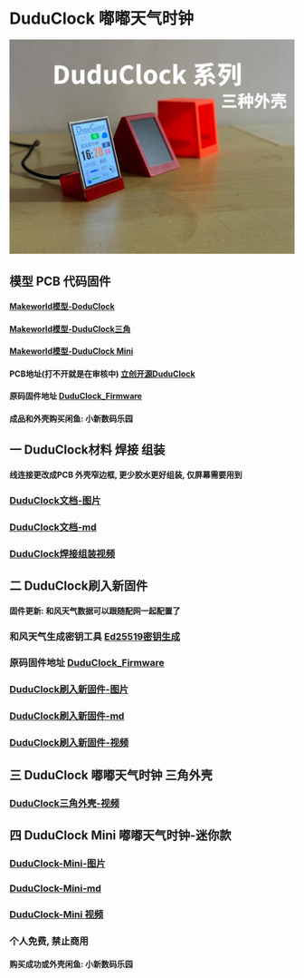 
# DuduClock 嘟嘟天气时钟

![DuduClock](img/duduclock.jpg)

## 模型 PCB 代码固件

#### [Makeworld模型-DoduClock](https://makerworld.com.cn/zh/models/1295111)
#### [Makeworld模型-DuduClock三角](https://makerworld.com.cn/zh/models/1309028)
#### [Makeworld模型-DuduClock Mini](https://makerworld.com.cn/zh/models/1313903)
#### PCB地址(打不开就是在审核中) [立创开源DuduClock](https://oshwhub.com/lixiaoming1988/duduclock)
#### 原码固件地址 [DuduClock_Firmware](https://github.com/leezicai/DuduClock_Firmware)
#### 成品和外壳购买闲鱼: 小新数码乐园

## 一 DuduClock材料 焊接 组装

#### 线连接更改成PCB 外壳窄边框, 更少胶水更好组装, 仅屏幕需要用到

### [DuduClock文档-图片](document/duduclock.jpg)
### [DuduClock文档-md](document/duduclock.md)
### [DuduClock焊接组装视频](https://www.bilibili.com/video/BV18jTNzaEU4)

## 二 DuduClock刷入新固件

#### 固件更新: 和风天气数据可以跟随配网一起配置了

### 和风天气生成密钥工具 [Ed25519密钥生成](https://leezicai.github.io/tool/)
### 原码固件地址 [DuduClock_Firmware](https://github.com/leezicai/DuduClock_Firmware)
### [DuduClock刷入新固件-图片](document/DuduClock-Firmware.jpg)
### [DuduClock刷入新固件-md](document/DuduClock-Firmware.md)
### [DuduClock刷入新固件-视频](https://www.bilibili.com/video/BV1nvTqzzEjB)

## 三 DuduClock 嘟嘟天气时钟 三角外壳

### [DuduClock三角外壳-视频](https://www.bilibili.com/video/BV1fJMGziEDe/)

## 四 DuduClock Mini 嘟嘟天气时钟-迷你款

### [DuduClock-Mini-图片](document/DuduClock-Mini.jpg)
### [DuduClock-Mini-md](document/DuduClock-Mini.md)
### [DuduClock-Mini 视频](https://www.bilibili.com/video/BV1T1MAzZEUW/)

### 个人免费, 禁止商用
#### 购买成功或外壳闲鱼: 小新数码乐园
